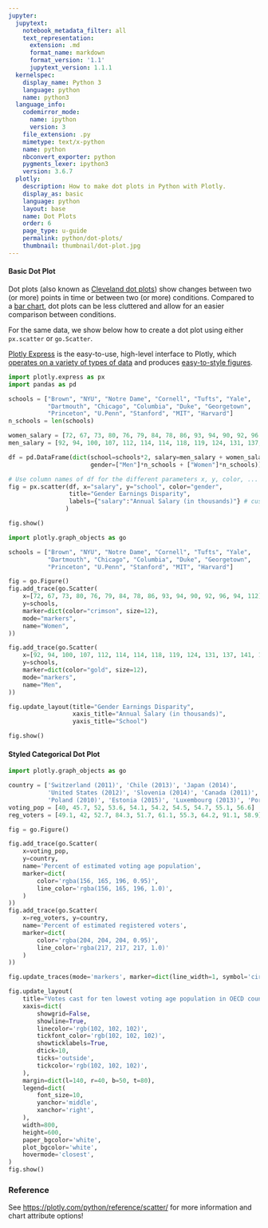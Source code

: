```yaml
---
jupyter:
  jupytext:
    notebook_metadata_filter: all
    text_representation:
      extension: .md
      format_name: markdown
      format_version: '1.1'
      jupytext_version: 1.1.1
  kernelspec:
    display_name: Python 3
    language: python
    name: python3
  language_info:
    codemirror_mode:
      name: ipython
      version: 3
    file_extension: .py
    mimetype: text/x-python
    name: python
    nbconvert_exporter: python
    pygments_lexer: ipython3
    version: 3.6.7
  plotly:
    description: How to make dot plots in Python with Plotly.
    display_as: basic
    language: python
    layout: base
    name: Dot Plots
    order: 6
    page_type: u-guide
    permalink: python/dot-plots/
    thumbnail: thumbnail/dot-plot.jpg
---
```


#### Basic Dot Plot

Dot plots (also known as [Cleveland dot plots](<https://en.wikipedia.org/wiki/Dot_plot_(statistics)>)) show changes between two (or more) points in time or between two (or more) conditions. Compared to a [bar chart](/python/bar-charts/), dot plots can be less cluttered and allow for an easier comparison between conditions.

For the same data, we show below how to create a dot plot using either `px.scatter` or `go.Scatter`.

[Plotly Express](/python/plotly-express/) is the easy-to-use, high-level interface to Plotly, which [operates on a variety of types of data](/python/px-arguments/) and produces [easy-to-style figures](/python/styling-plotly-express/).

```python
import plotly.express as px
import pandas as pd

schools = ["Brown", "NYU", "Notre Dame", "Cornell", "Tufts", "Yale",
           "Dartmouth", "Chicago", "Columbia", "Duke", "Georgetown",
           "Princeton", "U.Penn", "Stanford", "MIT", "Harvard"]
n_schools = len(schools)

women_salary = [72, 67, 73, 80, 76, 79, 84, 78, 86, 93, 94, 90, 92, 96, 94, 112]
men_salary = [92, 94, 100, 107, 112, 114, 114, 118, 119, 124, 131, 137, 141, 151, 152, 165]

df = pd.DataFrame(dict(school=schools*2, salary=men_salary + women_salary,
                       gender=["Men"]*n_schools + ["Women"]*n_schools))

# Use column names of df for the different parameters x, y, color, ...
fig = px.scatter(df, x="salary", y="school", color="gender",
                 title="Gender Earnings Disparity",
                 labels={"salary":"Annual Salary (in thousands)"} # customize axis label
                )

fig.show()
```

```python
import plotly.graph_objects as go

schools = ["Brown", "NYU", "Notre Dame", "Cornell", "Tufts", "Yale",
           "Dartmouth", "Chicago", "Columbia", "Duke", "Georgetown",
           "Princeton", "U.Penn", "Stanford", "MIT", "Harvard"]

fig = go.Figure()
fig.add_trace(go.Scatter(
    x=[72, 67, 73, 80, 76, 79, 84, 78, 86, 93, 94, 90, 92, 96, 94, 112],
    y=schools,
    marker=dict(color="crimson", size=12),
    mode="markers",
    name="Women",
))

fig.add_trace(go.Scatter(
    x=[92, 94, 100, 107, 112, 114, 114, 118, 119, 124, 131, 137, 141, 151, 152, 165],
    y=schools,
    marker=dict(color="gold", size=12),
    mode="markers",
    name="Men",
))

fig.update_layout(title="Gender Earnings Disparity",
                  xaxis_title="Annual Salary (in thousands)",
                  yaxis_title="School")

fig.show()
```

#### Styled Categorical Dot Plot

```python
import plotly.graph_objects as go

country = ['Switzerland (2011)', 'Chile (2013)', 'Japan (2014)',
           'United States (2012)', 'Slovenia (2014)', 'Canada (2011)',
           'Poland (2010)', 'Estonia (2015)', 'Luxembourg (2013)', 'Portugal (2011)']
voting_pop = [40, 45.7, 52, 53.6, 54.1, 54.2, 54.5, 54.7, 55.1, 56.6]
reg_voters = [49.1, 42, 52.7, 84.3, 51.7, 61.1, 55.3, 64.2, 91.1, 58.9]

fig = go.Figure()

fig.add_trace(go.Scatter(
    x=voting_pop,
    y=country,
    name='Percent of estimated voting age population',
    marker=dict(
        color='rgba(156, 165, 196, 0.95)',
        line_color='rgba(156, 165, 196, 1.0)',
    )
))
fig.add_trace(go.Scatter(
    x=reg_voters, y=country,
    name='Percent of estimated registered voters',
    marker=dict(
        color='rgba(204, 204, 204, 0.95)',
        line_color='rgba(217, 217, 217, 1.0)'
    )
))

fig.update_traces(mode='markers', marker=dict(line_width=1, symbol='circle', size=16))

fig.update_layout(
    title="Votes cast for ten lowest voting age population in OECD countries",
    xaxis=dict(
        showgrid=False,
        showline=True,
        linecolor='rgb(102, 102, 102)',
        tickfont_color='rgb(102, 102, 102)',
        showticklabels=True,
        dtick=10,
        ticks='outside',
        tickcolor='rgb(102, 102, 102)',
    ),
    margin=dict(l=140, r=40, b=50, t=80),
    legend=dict(
        font_size=10,
        yanchor='middle',
        xanchor='right',
    ),
    width=800,
    height=600,
    paper_bgcolor='white',
    plot_bgcolor='white',
    hovermode='closest',
)
fig.show()
```

### Reference

See https://plotly.com/python/reference/scatter/ for more information and chart attribute options!
